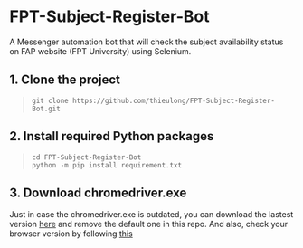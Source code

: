 # FPT-Subject-Register-Bot
A Messenger automation bot that will check the subject availability status on FAP website (FPT University) using Selenium.  

## 1. Clone the project
> `git clone https://github.com/thieulong/FPT-Subject-Register-Bot.git`  

## 2. Install required Python packages
> `cd FPT-Subject-Register-Bot`  
> `python -m pip install requirement.txt`  

## 3. Download chromedriver.exe 
Just in case the chromedriver.exe is outdated, you can download the lastest version [here](https://chromedriver.chromium.org/downloads) and remove the default one in this repo.
And also, check your browser version by following [this](https://www.businessinsider.com/what-version-of-google-chrome-do-i-have)
